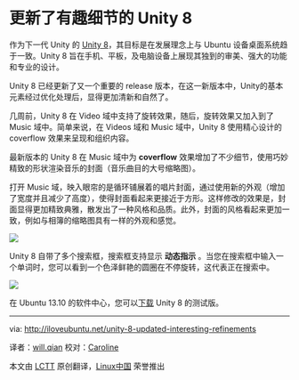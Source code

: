 更新了有趣细节的 Unity 8
===================

作为下一代 Unity 的 [Unity 8][1]，其目标是在发展理念上与 Ubuntu 设备桌面系统趋于一致。Unity 8 旨在手机、平板，及电脑设备上展现其独到的审美、强大的功能和专业的设计。

Unity 8 已经更新了又一个重要的 release 版本，在这一新版本中，Unity的基本元素经过优化处理后，显得更加清新和自然了。

几周前，Unity 8 在 Video 域中支持了旋转效果，随后，旋转效果又加入到了 Music 域中。简单来说，在 Videos 域和 Music 域中，Unity 8 使用精心设计的 coverflow 效果来呈现和组织内容。

最新版本的 Unity 8 在 Music 域中为 **coverflow** 效果增加了不少细节，使用巧妙精致的形状渲染音乐的封面（音乐曲目的大号缩略图）。

打开 Music 域，映入眼帘的是循环铺展着的唱片封面，通过使用新的外观（增加了宽度并且减少了高度），使得封面看起来更接近于方形。这样修改的效果是，封面显得更加精致典雅，散发出了一种风格和品质。此外，封面的风格看起来更加一致，例如与相簿的缩略图具有一样的外观和感觉。

![](http://iloveubuntu.net/pictures_me/unity%208%20new%20covers%20square.png)

Unity 8 自带了多个搜索框，搜索框支持显示 **动态指示** 。当您在搜索框中输入一个单词时，您可以看到一个色泽鲜艳的圆圈在不停旋转，这代表正在搜索中。

![](http://iloveubuntu.net/pictures_me/unity%208%20activity%20indicator.png)

在 Ubuntu 13.10 的软件中心，您可以[下载][2] Unity 8 的测试版。 

--------------------------------------------------------------------------------

via: http://iloveubuntu.net/unity-8-updated-interesting-refinements

译者：[will.qian](https://github.com/willqian) 校对：[Caroline](https://github.com/carolinewuyan)

本文由 [LCTT](https://github.com/LCTT/TranslateProject) 原创翻译，[Linux中国](http://linux.cn/) 荣誉推出


[1]:https://launchpad.net/unity8
[2]:apt://unity8 
